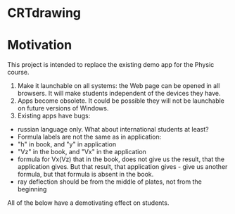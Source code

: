 # CRTdrawing

# Motivation

This project is intended to replace the existing demo app for the Physic course.

1. Make it launchable on all systems: the Web page can be opened in all browsers. It will make students independent of the devices they have.
2. Apps become obsolete. It could be possible they will not be launchable on future versions of Windows.
3. Existing apps have bugs:
 - russian language only. What about international students at least?
 - Formula labels are not the same as in application: 
  - "h" in book, and "y" in application
  - "Vz" in the book, and "Vx" in the application
  - formula for Vx(Vz) that in the book, does not give us the result, that the application gives. But that result, that application gives - give us another formula, but that formula is absent in the book.
 - ray deflection should be from the middle of plates, not from the beginning

All of the below have a demotivating effect on students.
